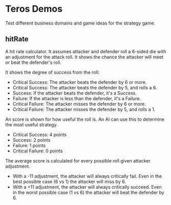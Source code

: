 # Teros Demos

Test different business domains and game ideas for the strategy game.

## hitRate

A hit rate calculator. It assumes attacker and defender roll a 6-sided die with an adjustment for the attack roll.
It shows the chance the attacker will meet or beat the defender's roll.

It shows the degree of success from the roll:
- Critical Success: The attacker beats the defender by 6 or more. 
- Critical Success: The attacker beats the defender by 5, and rolls a 6. 
- Success: If the attacker beats the defender, it's a Success.
- Failure: If the attacker is less than the defender, it's a Failure.
- Critical Failure: The attacker misses the defender by 6 or more.
- Critical Failure: The attacker misses the defender by 5, and rolls a 1.

An score is shown for how useful the roll is. An AI can use this to determine the most useful strategy.
- Critical Success: 4 points
- Success: 2 points
- Failure: 1 points
- Critical Failure: 0 points

The average score is calculated for every possible roll given attacker adjustment. 
- With a -11 adjustment, the attacker will always critically fail. Even in the best possible case (6 vs 1) the attacker will miss by 6.
- With a +11 adjustment, the attacker will always critically succeed. Even in the worst possible case (1 vs 6) the attacker will beat the defender by 6.
